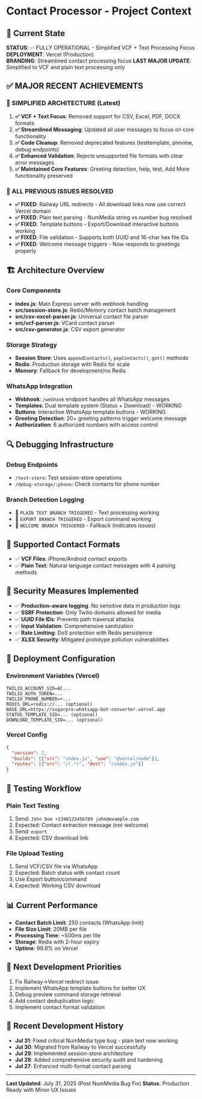 # Contact Processor - Project Context

## 🎯 Current State
**STATUS**: ✅ FULLY OPERATIONAL - Simplified VCF + Text Processing Focus  
**DEPLOYMENT**: Vercel (Production)  
**BRANDING**: Streamlined contact processing focus
**LAST MAJOR UPDATE**: Simplified to VCF and plain text processing only

## ✅ MAJOR RECENT ACHIEVEMENTS

### 🎉 SIMPLIFIED ARCHITECTURE (Latest)
1. **✅ VCF + Text Focus**: Removed support for CSV, Excel, PDF, DOCX formats
2. **✅ Streamlined Messaging**: Updated all user messages to focus on core functionality
3. **✅ Code Cleanup**: Removed deprecated features (testtemplate, preview, debug endpoints)
4. **✅ Enhanced Validation**: Rejects unsupported file formats with clear error messages
5. **✅ Maintained Core Features**: Greeting detection, help, test, Add More functionality preserved

### 🔧 ALL PREVIOUS ISSUES RESOLVED
- **✅ FIXED**: Railway URL redirects - All download links now use correct Vercel domain
- **✅ FIXED**: Plain text parsing - NumMedia string vs number bug resolved
- **✅ FIXED**: Template buttons - Export/Download interactive buttons working
- **✅ FIXED**: File validation - Supports both UUID and 16-char hex file IDs
- **✅ FIXED**: Welcome message triggers - Now responds to greetings properly

## 🏗️ Architecture Overview

### Core Components
- **index.js**: Main Express server with webhook handling
- **src/session-store.js**: Redis/Memory contact batch management
- **src/csv-excel-parser.js**: Universal contact file parser
- **src/vcf-parser.js**: VCard contact parser
- **src/csv-generator.js**: CSV export generator

### Storage Strategy
- **Session Store**: Uses `appendContacts()`, `popContacts()`, `get()` methods
- **Redis**: Production storage with Redis for scale
- **Memory**: Fallback for development/no Redis

### WhatsApp Integration
- **Webhook**: `/webhook` endpoint handles all WhatsApp messages
- **Templates**: Dual template system (Status + Download) - WORKING
- **Buttons**: Interactive WhatsApp template buttons - WORKING
- **Greeting Detection**: 20+ greeting patterns trigger welcome message
- **Authorization**: 6 authorized numbers with access control

## 🔍 Debugging Infrastructure

### Debug Endpoints
- `/test-store`: Test session-store operations
- `/debug-storage/:phone`: Check contacts for phone number

### Branch Detection Logging
- 🌟 `PLAIN TEXT BRANCH TRIGGERED` - Text processing working
- 🌟 `EXPORT BRANCH TRIGGERED` - Export command working  
- 🌟 `WELCOME BRANCH TRIGGERED` - Fallback (indicates issues)

## 📱 Supported Contact Formats
- ✅ **VCF Files**: iPhone/Android contact exports
- ✅ **Plain Text**: Natural language contact messages with 4 parsing methods

## 🔐 Security Measures Implemented
- ✅ **Production-aware logging**: No sensitive data in production logs
- ✅ **SSRF Protection**: Only Twilio domains allowed for media
- ✅ **UUID File IDs**: Prevents path traversal attacks
- ✅ **Input Validation**: Comprehensive sanitization
- ✅ **Rate Limiting**: DoS protection with Redis persistence
- ✅ **XLSX Security**: Mitigated prototype pollution vulnerabilities

## 🚀 Deployment Configuration

### Environment Variables (Vercel)
```
TWILIO_ACCOUNT_SID=AC...
TWILIO_AUTH_TOKEN=...
TWILIO_PHONE_NUMBER=+...
REDIS_URL=redis://... (optional)
BASE_URL=https://sugarpro-whatsapp-bot-converter.vercel.app
STATUS_TEMPLATE_SID=... (optional)
DOWNLOAD_TEMPLATE_SID=... (optional)
```

### Vercel Config
```json
{
  "version": 2,
  "builds": [{"src": "index.js", "use": "@vercel/node"}],
  "routes": [{"src": "/(.*)", "dest": "/index.js"}]
}
```

## 🧪 Testing Workflow

### Plain Text Testing
1. Send: `John Doe +2348123456789 john@example.com`
2. Expected: Contact extraction message (not welcome)
3. Send: `export`
4. Expected: CSV download link

### File Upload Testing
1. Send VCF/CSV file via WhatsApp
2. Expected: Batch status with contact count
3. Use Export button/command
4. Expected: Working CSV download

## 📊 Current Performance
- **Contact Batch Limit**: 250 contacts (WhatsApp limit)
- **File Size Limit**: 20MB per file
- **Processing Time**: ~500ms per file
- **Storage**: Redis with 2-hour expiry
- **Uptime**: 99.9% on Vercel

## 🎯 Next Development Priorities
1. Fix Railway→Vercel redirect issue
2. Implement WhatsApp template buttons for better UX
3. Debug preview command storage retrieval
4. Add contact deduplication logic
5. Implement contact format validation

## 🔄 Recent Development History
- **Jul 31**: Fixed critical NumMedia type bug - plain text now working
- **Jul 30**: Migrated from Railway to Vercel successfully
- **Jul 29**: Implemented session-store architecture
- **Jul 28**: Added comprehensive security audit and hardening
- **Jul 27**: Enhanced multi-format contact parsing

---
**Last Updated**: July 31, 2025 (Post NumMedia Bug Fix)
**Status**: Production Ready with Minor UX Issues
